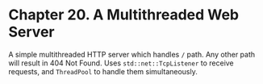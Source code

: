 # Chapter 20. A Multithreaded Web Server

A simple multithreaded HTTP server which handles `/` path. Any other path
will result in 404 Not Found. Uses `std::net::TcpListener` to receive
requests, and `ThreadPool` to handle them simultaneously.
